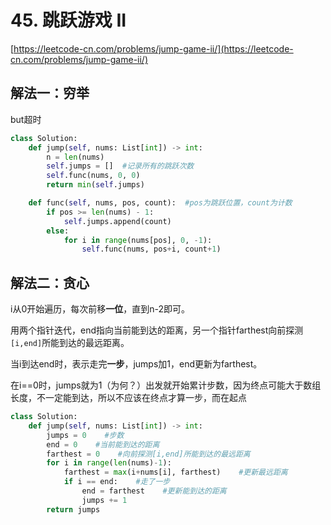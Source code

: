 # 45. 跳跃游戏 II

[https://leetcode-cn.com/problems/jump-game-ii/](https://leetcode-cn.com/problems/jump-game-ii/)

## 解法一：穷举

but超时

```python
class Solution:
    def jump(self, nums: List[int]) -> int:
        n = len(nums)
        self.jumps = []  #记录所有的跳跃次数
        self.func(nums, 0, 0)
        return min(self.jumps)

    def func(self, nums, pos, count):  #pos为跳跃位置，count为计数
        if pos >= len(nums) - 1:
            self.jumps.append(count)
        else:
            for i in range(nums[pos], 0, -1):
                self.func(nums, pos+i, count+1)
```

## 解法二：贪心

i从0开始遍历，每次前移**一位**，直到n-2即可。

用两个指针迭代，end指向当前能到达的距离，另一个指针farthest向前探测`[i,end]`所能到达的最远距离。

当i到达end时，表示走完**一步**，jumps加1，end更新为farthest。

在i==0时，jumps就为1（为何？）出发就开始累计步数，因为终点可能大于数组长度，不一定能到达，所以不应该在终点才算一步，而在起点

```python
class Solution:
    def jump(self, nums: List[int]) -> int:
        jumps = 0    #步数
        end = 0    #当前能到达的距离
        farthest = 0    #向前探测[i,end]所能到达的最远距离
        for i in range(len(nums)-1):
            farthest = max(i+nums[i], farthest)    #更新最远距离
            if i == end:    #走了一步
                end = farthest    #更新能到达的距离
                jumps += 1
        return jumps
```

